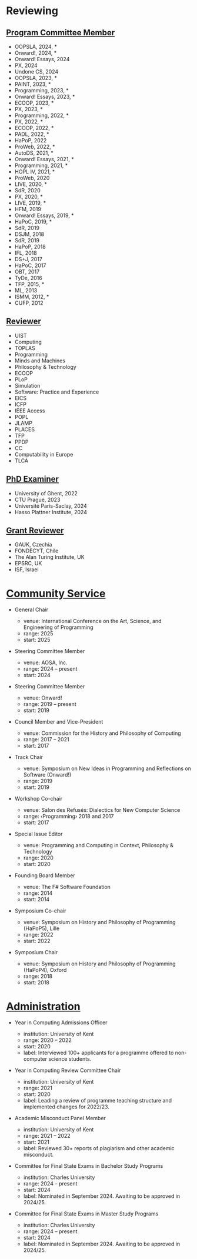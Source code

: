 # Reviewing

## [Program Committee Member](#pc)

* OOPSLA, 2024, *
* Onward!, 2024, *
* Onward! Essays, 2024
* PX, 2024
* Undone CS, 2024
* OOPSLA, 2023, *
* PAINT, 2023, *
* Programming, 2023, *
* Onward! Essays, 2023, *
* ECOOP, 2023, *
* PX, 2023, *
* Programming, 2022, *
* PX, 2022, *
* ECOOP, 2022, *
* PADL, 2022, *
* HaPoP, 2022
* ProWeb, 2022, *
* AutoDS, 2021, *
* Onward! Essays, 2021, *
* Programming, 2021, *
* HOPL IV, 2021, *
* ProWeb, 2020
* LIVE, 2020, *
* SdR, 2020
* PX, 2020, *
* LIVE, 2019, *
* HFM, 2019
* Onward! Essays, 2019, *
* HaPoC, 2019, *
* SdR, 2019
* DSJM, 2018
* SdR, 2019
* HaPoP, 2018
* IFL, 2018
* DS+J, 2017
* HaPoC, 2017
* OBT, 2017
* TyDe, 2016
* TFP, 2015, *
* ML, 2013
* ISMM, 2012, *
* CUFP, 2012
  
## [Reviewer](#reviewer)

* UIST
* Computing
* TOPLAS
* Programming
* Minds and Machines
* Philosophy & Technology
* ECOOP
* PLoP
* Simulation
* Software: Practice and Experience
* EICS
* ICFP
* IEEE Access
* POPL
* JLAMP 
* PLACES
* TFP 
* PPDP
* CC
* Computability in Europe  
* TLCA

## [PhD Examiner](#phd)

* University of Ghent, 2022
* CTU Prague, 2023
* Université Paris-Saclay, 2024
* Hasso Plattner Institute, 2024

## [Grant Reviewer](#grant)

* GAUK, Czechia
* FONDECYT, Chile
* The&nbsp;Alan&nbsp;Turing&nbsp;Institute, UK
* EPSRC, UK
* ISF, Israel

# [Community Service](#service)

* General Chair
  - venue: International Conference on the Art, Science, and Engineering of Programming 
  - range: 2025
  - start: 2025

* Steering Committee Member
  - venue: AOSA, Inc. 
  - range: 2024 – present
  - start: 2024

* Steering Committee Member
  - venue: Onward! 
  - range: 2019 – present
  - start: 2019

* Council Member and Vice-President
  - venue: Commission for the History and Philosophy of Computing
  - range: 2017 – 2021
  - start: 2017

* Track Chair
  - venue: Symposium on New Ideas in Programming and Reflections on Software (Onward!)
  - range: 2019
  - start: 2019

* Workshop Co-chair
  - venue: Salon des Refusés: Dialectics for New Computer Science
  - range: ‹Programming› 2018 and 2017
  - start: 2017

* Special Issue Editor
  - venue: Programming and Computing in Context, Philosophy & Technology
  - range: 2020
  - start: 2020

* Founding Board Member
  - venue: The F# Software Foundation
  - range: 2014
  - start: 2014

* Symposium Co-chair
  - venue: Symposium on History and Philosophy of Programming (HaPoP5), Lille
  - range: 2022
  - start: 2022

* Symposium Chair
  - venue: Symposium on History and Philosophy of Programming (HaPoP4), Oxford
  - range: 2018
  - start: 2018

# [Administration](#admin)

* Year in Computing Admissions Officer
  - institution: University of Kent
  - range: 2020 – 2022
  - start: 2020
  - label: Interviewed 100+ applicants for a programme offered to non-computer science students.

* Year in Computing Review Committee Chair
  - institution: University of Kent
  - range: 2021
  - start: 2020
  - label: Leading a review of programme teaching structure and implemented changes for 2022/23.

* Academic Misconduct Panel Member
  - institution: University of Kent
  - range: 2021 – 2022
  - start: 2021
  - label: Reviewed 30+ reports of plagiarism and other academic misconduct.

* Committee for Final State Exams in Bachelor Study Programs
  - institution: Charles University
  - range: 2024 – present
  - start: 2024
  - label: Nominated in September 2024. Awaiting to be approved in 2024/25.

* Committee for Final State Exams in Master Study Programs
  - institution: Charles University
  - range: 2024 – present
  - start: 2024
  - label: Nominated in September 2024. Awaiting to be approved in 2024/25.
